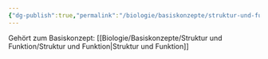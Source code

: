```yaml
---
{"dg-publish":true,"permalink":"/biologie/basiskonzepte/struktur-und-funktion/angepasstheit-der-oberflaeche/"}
---
```


Gehört zum Basiskonzept: [[Biologie/Basiskonzepte/Struktur und Funktion/Struktur und Funktion\|Struktur und Funktion]]